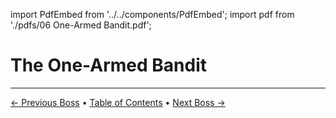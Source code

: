 import PdfEmbed from '../../components/PdfEmbed';
import pdf from './pdfs/06 One-Armed Bandit.pdf';


# The One-Armed Bandit
---

[← Previous Boss](./sprocketmonger) • [Table of Contents](./) • [Next Boss →](./mugzee)

<PdfEmbed src={pdf} />
